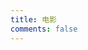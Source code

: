 ```yaml
---
title: 电影
comments: false
---
```


<div class="post-body">
  <div class="movie-culture-list" cover-src="https://image.tmdb.org/t/p/w440_and_h660_face" json-src="https://api.jaychou.site/trakt/movie"></div>
</div>
<!-- 加载动画元素 -->
<div id="loading" class="loading-container" style="display: none;">
<i class="fas fa-spinner fa-spin"></i>
<div class="loading-text">加载中...</div>
</div>